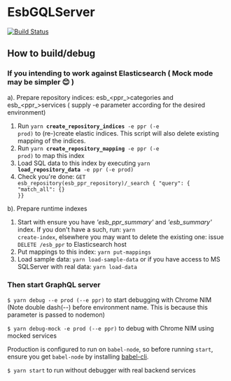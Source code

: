 # EsbGQLServer
[![Build Status](https://travis-ci.org/Tel-Aviv/EsbGQLServer.svg?branch=master)](https://travis-ci.org/Tel-Aviv/EsbGQLServer) 

## How to build/debug

### If you intending to work against Elasticsearch ( Mock mode may be simpler :blush: )
a). Prepare repository indices: esb_<ppr_>categories and esb_<ppr_>services ( supply -e <env> parameter according for the desired environment)
  1. Run <code>yarn <b>create_repository_indices</b> -e ppr (-e prod)</code> to (re-)create elastic indices. This script will also delete existing mapping of the indices.
  2. Run <code>yarn <b>create_repository_mapping</b> -e ppr (-e prod)</code> to map this index
  3. Load SQL data to this index by executing <code>yarn <b>load_repository_data</b> -e ppr (-e prod)</code> 
  4. Check you're done: <code>GET esb_repository(esb_ppr_repository)/_search { "query": { "match_all": {} }}</code>
  
b). Prepare runtime indexes
  1. Start with ensure you have <i>'esb_ppr_summary'</i> and <i>'esb_summary'</i> index. If you don't have a such, run: <code>yarn create-index</code>, elsewhere you may want to delete the existing one: issue <code>DELETE /esb_ppr</code> to Elasticsearch host
  2. Put mappings to this index: <code>yarn put-mappings</code>
  3. Load sample data: <code>yarn load-sample-data</code> 
or if you have access to MS SQLServer with real data: <code>yarn load-data</code>


### Then start GraphQL server
<code>$ yarn debug --e prod (--e ppr)</code> to start debugging with Chrome NIM (Note double dash(--) before environment name. This is because this parameter is passed to nodemon)

<code>$ yarn debug-mock -e prod (--e ppr)</code> to debug with Chrome NIM using mocked services

Production is configured to run on <code>babel-node</code>, so before running <code>start</code>, ensure you get <code>babel-node</code> by installing [babel-cli](https://babeljs.io/docs/usage/cli/).

<code>$ yarn start</code> to run without debugger with real backend services

